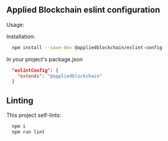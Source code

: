 ## Applied Blockchain eslint configuration

Usage:

Installation:

```bash
  npm install --save-dev @appliedblockchain/eslint-config
```

In your project's package.json

```json
  "eslintConfig": {
    "extends": "@appliedblockchain"
  }
```

## Linting

This project self-lints:

```bash
  npm i
  npm run lint
```